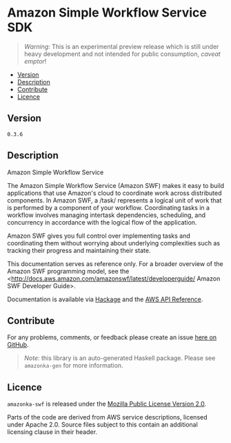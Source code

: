 # Amazon Simple Workflow Service SDK

> _Warning:_ This is an experimental preview release which is still under heavy development and not intended for public consumption, _caveat emptor_!

* [Version](#version)
* [Description](#description)
* [Contribute](#contribute)
* [Licence](#licence)


## Version

`0.3.6`


## Description

Amazon Simple Workflow Service

The Amazon Simple Workflow Service (Amazon SWF) makes it easy to build
applications that use Amazon\'s cloud to coordinate work across
distributed components. In Amazon SWF, a /task/ represents a logical
unit of work that is performed by a component of your workflow.
Coordinating tasks in a workflow involves managing intertask
dependencies, scheduling, and concurrency in accordance with the logical
flow of the application.

Amazon SWF gives you full control over implementing tasks and
coordinating them without worrying about underlying complexities such as
tracking their progress and maintaining their state.

This documentation serves as reference only. For a broader overview of
the Amazon SWF programming model, see the
<http://docs.aws.amazon.com/amazonswf/latest/developerguide/ Amazon SWF Developer Guide>.

Documentation is available via [Hackage](http://hackage.haskell.org/package/amazonka-swf)
and the [AWS API Reference](http://docs.aws.amazon.com/amazonswf/latest/apireference/Welcome.html).


## Contribute

For any problems, comments, or feedback please create an issue [here on GitHub](https://github.com/brendanhay/amazonka/issues).

> _Note:_ this library is an auto-generated Haskell package. Please see `amazonka-gen` for more information.


## Licence

`amazonka-swf` is released under the [Mozilla Public License Version 2.0](http://www.mozilla.org/MPL/).

Parts of the code are derived from AWS service descriptions, licensed under Apache 2.0.
Source files subject to this contain an additional licensing clause in their header.
